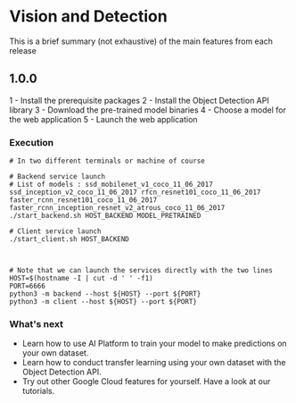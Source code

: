 # Vision and Detection

This is a brief summary (not exhaustive) of the main features from each release

## 1.0.0

1 - Install the prerequisite packages
2 - Install the Object Detection API library
3 - Download the pre-trained model binaries
4 - Choose a model for the web application
5 - Launch the web application

### Execution
    # In two different terminals or machine of course
    
    # Backend service launch
    # List of models : ssd_mobilenet_v1_coco_11_06_2017 ssd_inception_v2_coco_11_06_2017 rfcn_resnet101_coco_11_06_2017 faster_rcnn_resnet101_coco_11_06_2017 faster_rcnn_inception_resnet_v2_atrous_coco_11_06_2017
    ./start_backend.sh HOST_BACKEND MODEL_PRETRAINED
    
    # Client service launch
    ./start_client.sh HOST_BACKEND
      


    # Note that we can launch the services directly with the two lines
    HOST=$(hostname -I | cut -d ' ' -f1)
    PORT=6666
    python3 -m backend --host ${HOST} --port ${PORT}
    python3 -m client --host ${HOST} --port ${PORT}

### What's next
* Learn how to use AI Platform to train your model to make predictions on your own dataset.
* Learn how to conduct transfer learning using your own dataset with the Object Detection API.
* Try out other Google Cloud features for yourself. Have a look at our tutorials.

